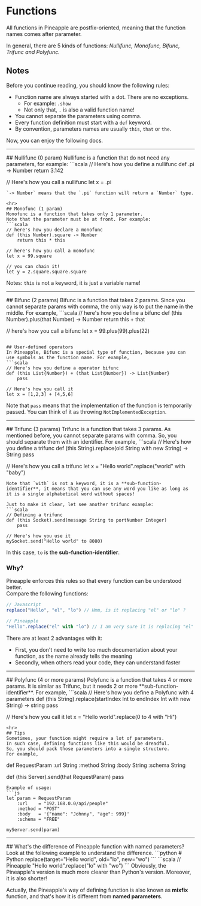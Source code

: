 # Functions
All functions in Pineapple are postfix-oriented, meaning that the function names comes after parameter.  

In general, there are 5 kinds of functions: <i>Nullifunc, Monofunc, Bifunc, Trifunc and Polyfunc. </i>

## Notes
Before you continue reading, you should know the following rules:

- Function name are always started with a dot. There are no exceptions.
    - For example: `.show` 
    - Not only that, `.` is also a valid function name!
- You cannot separate the parameters using comma.
- Every function definition must start with a `def` keyword.
- By convention, parameters names are usually `this`, `that` or `the`. 

Now, you can enjoy the following docs.


<hr>
## Nullifunc (0 param)
Nullifunc is a function that do not need any parameters, for example:
```scala
// Here's how you define a nullifunc
def .pi -> Number
    return 3.142
 
// Here's how you call a nullifunc
let x = .pi
```
`-> Number` means that the `.pi` function will return a `Number` type.

<hr>
## Monofunc (1 param)
Monofunc is a function that takes only 1 parameter.  
Note that the parameter must be at front. For example:
```scala
// here's how you declare a monofunc
def (this Number).square -> Number
    return this * this

// here's how you call a monofunc
let x = 99.square

// you can chain it!
let y = 2.square.square.square
```
Notes: `this` is not a keyword, it is just a variable name!

<hr>
## Bifunc (2 params)
Bifunc is a function that takes 2 params.  
Since you cannot separate params with comma, the only way is to put the name in the middle.  
For example,
```scala
// here's how you define a bifunc
def (this Number).plus(that Number) -> Number
    return this + that

// here's how you call a bifunc
let x = 99.plus(99).plus(22)
```

## User-defined operators
In Pineapple, Bifunc is a special type of function, because you can use symbols as the function name. For example,
```scala
// Here's how you define a operator bifunc
def (this List{Number}) + (that List{Number}) -> List{Number}
    pass

// Here's how you call it
let x = [1,2,3] + [4,5,6]
```
Note that `pass` means that the implementation of the function is temporarily passed. You can think of it as throwing `NotImplementedException`.

<hr>
## Trifunc (3 params)
Trifunc is a function that takes 3 params.
As mentioned before, you cannot separate params with comma.  
So, you should separate them with an identifier.  
For example,
```scala
// Here's how you define a trifunc
def (this String).replace(old String with new String) -> String
    pass

// Here's how you call a trifunc
let x = "Hello world".replace("world" with "baby")
```
Note that `with` is not a keyword, it is a **sub-function-identifier**, it means that you can use any word you like as long as it is a single alphabetical word without spaces!  

Just to make it clear, let see another trifunc example:
```scala
// Defining a trifunc
def (this Socket).send(message String to portNumber Integer)
    pass

// Here's how you use it
mySocket.send("Hello world" to 8080)
```
In this case, `to` is the **sub-function-identifier**.  

### Why?
Pineapple enforces this rules so that every function can be understood better.  
Compare the following functions:

```js
// Javascript
replace("Hello", "el", "lo") // Hmm, is it replacing "el" or "lo" ?
```

```js
// Pineapple
"Hello".replace("el" with "lo") // I am very sure it is replacing "el" with "lo"!
```

There are at least 2 advantages with it:  
- First, you don't need to write too much documentation about your function, as the name already tells the meaning  
- Secondly, when others read your code, they can understand faster

<hr>
## Polyfunc (4 or more params)
Polyfunc is a function that takes 4 or more params.  
It is similar as Trifunc, but it needs 2 or more **sub-function-identifier**.  
For example,
```scala
// Here's how you define a Polyfunc with 4 parameters
def (this String).replace(startIndex Int to endIndex Int with new String) -> string
    pass

// Here's how you call it
let x = "Hello world".replace(0 to 4 with "Hi")
```
<hr>
## Tips
Sometimes, your function might require a lot of parameters.  
In such case, defining functions like this would be dreadful.  
So, you should pack those parameters into a single structure.  
For example,
```
def RequestParam
    :url    String
    :method String
    :body   String
    :schema String

def (this Server).send(that RequestParam)
    pass
```
Example of usage:
```js
let param = RequestParam
    :url    = "192.168.0.0/api/people"
    :method = "POST"
    :body   = '{"name": "Johnny", "age": 999}'
    :schema = "FREE"

myServer.send(param)
```

<hr>
## What's the difference of Pineapple function with named parameters?
Look at the following example to understand the difference.
```python
# Python
replace(target="Hello world", old="lo", new="wo")
```
```scala
// Pineapple
"Hello world".replace("lo" with "wo")
```
Obviously, the Pineapple's version is much more clearer than Python's version.  
Moreover, it is also shorter!

Actually, the Pineapple's way of defining function is also known as **mixfix** function, and that's how it is different from **named parameters**.



